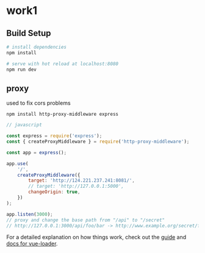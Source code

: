 # work1

>

## Build Setup

``` bash
# install dependencies
npm install

# serve with hot reload at localhost:8080
npm run dev
```



## proxy

used to fix cors problems

```
npm install http-proxy-middleware express
```



```js
// javascript

const express = require('express');
const { createProxyMiddleware } = require('http-proxy-middleware');

const app = express();

app.use(
    '/',
    createProxyMiddleware({
        target: 'http://124.221.237.241:8081/',
        // target: 'http://127.0.0.1:5000',
        changeOrigin: true,
    })
);

app.listen(3000);
// proxy and change the base path from "/api" to "/secret"
// http://127.0.0.1:3000/api/foo/bar -> http://www.example.org/secret/foo/bar
```



For a detailed explanation on how things work, check out the [guide](http://vuejs-templates.github.io/webpack/) and [docs for vue-loader](http://vuejs.github.io/vue-loader).

